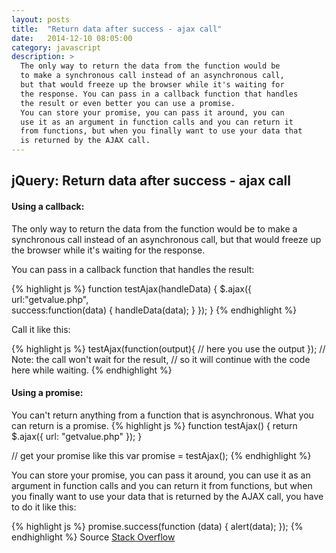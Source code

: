 ```yaml
---
layout: posts
title:  "Return data after success - ajax call"
date:   2014-12-10 08:05:00
category: javascript
description: >
  The only way to return the data from the function would be 
  to make a synchronous call instead of an asynchronous call, 
  but that would freeze up the browser while it's waiting for 
  the response. You can pass in a callback function that handles 
  the result or even better you can use a promise.
  You can store your promise, you can pass it around, you can 
  use it as an argument in function calls and you can return it 
  from functions, but when you finally want to use your data that 
  is returned by the AJAX call.
---
```


jQuery: Return data after success - ajax call
---------------------------------------------

#### Using a callback:

The only way to return the data from the function would be to make a synchronous call instead of an asynchronous call, but that would freeze up the browser while it's waiting for the response.

You can pass in a callback function that handles the result:

{% highlight js %} 
function testAjax(handleData) {
  $.ajax({
    url:"getvalue.php",  
    success:function(data) {
      handleData(data); 
    }
  });
}
{% endhighlight %}

Call it like this:

{% highlight js %} 
testAjax(function(output){
  // here you use the output
});
// Note: the call won't wait for the result,
// so it will continue with the code here while waiting.
{% endhighlight %}

#### Using a promise:

You can't return anything from a function that is asynchronous. What you can return is a promise.
{% highlight js %} 
function testAjax() {
  return $.ajax({
      url: "getvalue.php"
  });
}

// get your promise like this
var promise = testAjax();
{% endhighlight %}

You can store your promise, you can pass it around, you can use it as an argument in function calls and you can return it from functions, but when you finally want to use your data that is returned by the AJAX call, you have to do it like this:

{% highlight js %} 
promise.success(function (data) {
  alert(data);
});
{% endhighlight %}
Source [Stack Overflow](http://stackoverflow.com/questions/5316697/jquery-return-data-after-ajax-call-success)
